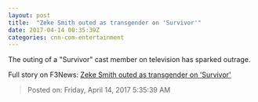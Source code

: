 ```yaml
---
layout: post
title:  "Zeke Smith outed as transgender on 'Survivor'"
date: 2017-04-14 00:35:39Z
categories: cnn-com-entertainment
---
```


The outing of a "Survivor" cast member on television has sparked outrage.


Full story on F3News: [Zeke Smith outed as transgender on 'Survivor'](http://www.f3nws.com/n/KkZP4D)

> Posted on: Friday, April 14, 2017 5:35:39 AM
